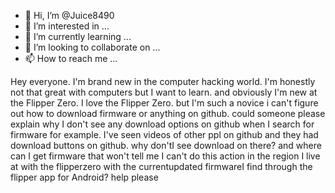 - 👋 Hi, I’m @Juice8490
- 👀 I’m interested in ...
- 🌱 I’m currently learning ...
- 💞️ I’m looking to collaborate on ...
- 📫 How to reach me ...

<!---
Juice8490/Juice8490 is a ✨ special ✨ repository because its `README.md` (this file) appears on your GitHub profile.
You can click the Preview link to take a look at your changes.
--->Hey everyone. I'm brand new in the computer hacking world. I'm honestly not that great with computers but I want to learn. and obviously I'm new at the Flipper Zero. I love the Flipper Zero. but I'm such a novice i can't figure out how to download firmware or anything on github. could someone please explain why I don't see any download options on github when I search for firmware for example. I've seen videos of other ppl on github and they had download buttons on github. why don'tI see download on there? and where can I get firmware that won't tell me I can't do this action in the region I live at with the flipperzero with the currentupdated firmwareI find through the flipper app for Android? help please  
